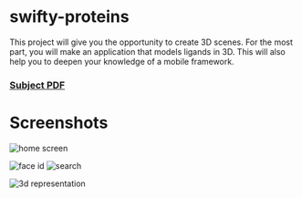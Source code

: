 # swifty-proteins

This project will give you the opportunity to create 3D scenes. For the most part, you will make an application that models ligands in 3D. This will also help you to deepen your knowledge of a mobile framework. 

### [Subject PDF](https://raw.githubusercontent.com/AmineMersoul/swifty-proteins/master/public/en.subject.pdf?token=ADEZWHJMOZ5ACTZ6CIR4A4LBHOSDA)

# Screenshots

![home screen](https://raw.githubusercontent.com/AmineMersoul/swifty-proteins/master/public/Screen%20Shot%202021-08-31%20at%204.29.17%20PM.png?token=ADEZWHLIJYLQGKTWEENCQVDBHOSDK)

![face id](https://raw.githubusercontent.com/AmineMersoul/swifty-proteins/master/public/Screen%20Shot%202021-08-31%20at%204.29.26%20PM.png?token=ADEZWHNLDINZ3TTRBXPLTKLBHOSDM)
![search](https://raw.githubusercontent.com/AmineMersoul/swifty-proteins/master/public/Screen%20Shot%202021-08-31%20at%204.29.50%20PM.png?token=ADEZWHPIFYNIVX7SPFF6WILBHOSDQ)

![3d representation](https://raw.githubusercontent.com/AmineMersoul/swifty-proteins/master/public/Screen%20Shot%202021-08-31%20at%204.30.34%20PM.png?token=ADEZWHO32JOJ2PSOV5Q4JZDBHOSDU)
